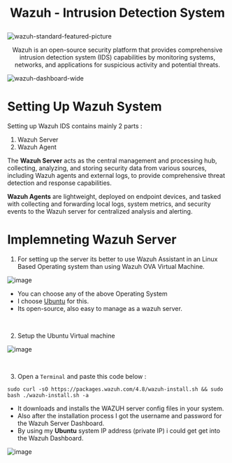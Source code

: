 <h1>
<p align="center">
  Wazuh - Intrusion Detection System
</p>
</h1>

![wazuh-standard-featured-picture](https://github.com/fayasmh07/Wazuh-Server/assets/97302873/ee9c97a3-b5dc-466d-bd3c-a026f7e50bea)

<p align="center">
Wazuh is an open-source security platform that provides comprehensive intrusion detection system (IDS) capabilities by monitoring systems, networks, and applications for suspicious activity and potential threats.
</p>

![wazuh-dashboard-wide](https://github.com/fayasmh07/Wazuh-Server/assets/97302873/2eede27b-0af1-442b-8618-3c04b0e181d3)

# Setting Up Wazuh System
Setting up Wazuh IDS contains mainly 2 parts :
1. Wazuh Server
2. Wazuh Agent

The **Wazuh Server** acts as the central management and processing hub, collecting, analyzing, and storing security data from various sources, including Wazuh agents and external logs, to provide comprehensive threat detection and response capabilities.

**Wazuh Agents** are lightweight, deployed on endpoint devices, and tasked with collecting and forwarding local logs, system metrics, and security events to the Wazuh server for centralized analysis and alerting.

# Implemneting Wazuh Server
1. For setting up the server its better to use Wazuh Assistant in an Linux Based Operating system than using Wazuh OVA Virtual Machine.

![image](https://github.com/fayasmh07/Wazuh-Server/assets/97302873/03266635-e4b4-4255-b858-0035eaa48463)
 
 - You can choose any of the above Operating System
 - I choose <a href="https://ubuntu.com/download/desktop">Ubuntu</a> for this.
 - Its open-source, also easy to manage as a wazuh server.

&nbsp;

2. Setup the Ubuntu Virtual machine 

![image](https://github.com/fayasmh07/Wazuh-Server/assets/97302873/a25a56d4-8066-48e4-8ef5-c764aaf8f4fd)

&nbsp;

3. Open a `Terminal` and paste this code below :

`sudo curl -sO https://packages.wazuh.com/4.8/wazuh-install.sh && sudo bash ./wazuh-install.sh -a`
- It downloads and installs the WAZUH server config files in your system.
- Also after the installation process I got the username and password for the Wazuh Server Dashboard.
- By using my **Ubuntu** system IP address (private IP) i could get get into the Wazuh Dashboard.

![image](https://github.com/fayasmh07/Wazuh-Server/assets/97302873/d3b46afe-c3a9-4255-827d-03abd54bdfc9)




